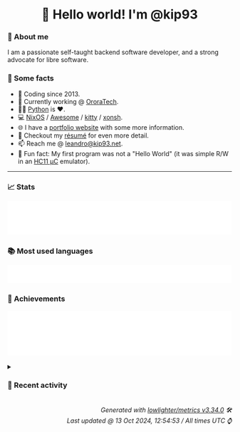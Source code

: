 <!-- README template, populated using this action:
     https://github.com/kip93/kip93/blob/main/.github/workflows/readme.yml. -->

<h1 align="center">👋 Hello world! I'm @kip93</h1> <!-- LOGIN => username -->

### 👤 About me

I am a passionate self-taught backend software developer, and a strong advocate for libre software.


### 💬 Some facts

* 📅 Coding since 2013.
* 💼 Currently working @ [OroraTech](https://ororatech.com/).
* 👨‍💻 [Python](https://github.com/search?q=user%3Akip93&l=python) is ❤️. <!-- LOGIN => username -->
* 💻 [NixOS](https://github.com/NixOS/) /
     [Awesome](https://github.com/awesomeWM/) /
     [kitty](https://github.com/kovidgoyal/kitty/) /
     [xonsh](https://github.com/xonsh/).
* 🌐 I have a [portfolio website](https://kip93.net/) with some more information.
* 📝 Checkout my [résumé](https://kip93.net/resume/) for even more detail.
* 📫 Reach me @ [leandro@kip93.net](mailto:leandro@kip93.net).
* 🎲 Fun fact: My first program was not a "Hello World" (it was simple R/W in an [HC11 µC](https://en.wikipedia.org/wiki/68HC11) emulator).


-----------------------------------------------------------------------------------------------------------------------


### 📈 Stats

![](./stats.svg)


### 📚 Most used languages <!-- by percentage, in decreasing order -->

![](./languages.svg)


### 🏅 Achievements

![](./achievements.svg)


<details> <!-- Last activity -->
<!-- Almost verbatim copy of https://github.com/lowlighter/metrics/blob/latest/source/templates/markdown/partials/activity.ejs, but restructured to be foldable. -->
<summary><h3>📰 Recent activity</h3></summary>

  * *On 13 Oct 2024, 04:28:24*
* ➡️ Pushed 10000 commits in [kip93/nixpkgs](https://github.com/kip93/nixpkgs) on branch `chore/calibre-web-ldap`
  * [#9e70960](https://github.com/kip93/nixpkgs/commit/9e70960) p3x-onenote: 2023.4.117 -&gt; 2024.10.110 (#346490)
  * [#e3f04ae](https://github.com/kip93/nixpkgs/commit/e3f04ae) python312Packages.pyeconet: 0.1.22 -&gt; 0.1.23

Diff: https://github.com/w1ll1am23/pyeconet/compare/refs/tags/v0.1.22...v0.1.23

Changelog: https://github.com/w1ll1am23/pyeconet/releases/tag/v0.1.23
  * [#55dd815](https://github.com/kip93/nixpkgs/commit/55dd815) python312Packages.pysml: 0.1.3 -&gt; 0.1.4

Diff: https://github.com/mtdcr/pysml/compare/refs/tags/0.1.3...0.1.4
  * [#d9c9aa3](https://github.com/kip93/nixpkgs/commit/d9c9aa3) yt-dlp: 2024.9.27 -&gt; 2024.10.7 (#347247)
  * [#10ea84d](https://github.com/kip93/nixpkgs/commit/10ea84d) vimPlugins.nvim-treesitter: update grammars
  * [#aa6af57](https://github.com/kip93/nixpkgs/commit/aa6af57) vimPlugins: update on 2024-10-07
  * [#e8200a3](https://github.com/kip93/nixpkgs/commit/e8200a3) luaPackages: update on 2024-10-07
  * [#e0268f7](https://github.com/kip93/nixpkgs/commit/e0268f7) gitleaks: 8.20.0 -&gt; 8.20.1 (#347250)
  * [#a6e7e8d](https://github.com/kip93/nixpkgs/commit/a6e7e8d) ggshield: 1.32.0 -&gt; 1.32.1 (#347251)
  * [#c82c1ea](https://github.com/kip93/nixpkgs/commit/c82c1ea) metasploit: 6.4.28 -&gt; 6.4.29 (#347252)
  * [#719ef91](https://github.com/kip93/nixpkgs/commit/719ef91) python311Packages.llama-index-core: 0.11.14 -&gt; 0.11.16

Diff: https://github.com/run-llama/llama_index/compare/refs/tags/v0.11.14...v0.11.16

Changelog: https://github.com/run-llama/llama_index/blob/0.11.16/CHANGELOG.md
  * [#829927f](https://github.com/kip93/nixpkgs/commit/829927f) forbidden: 12.5 -&gt; 12.6 (#346643)
  * [#af8cdb4](https://github.com/kip93/nixpkgs/commit/af8cdb4) elementary-xfce-icon-theme: 0.19 -&gt; 0.20 (#347240)
  * [#f937138](https://github.com/kip93/nixpkgs/commit/f937138) python312Packages.mailchecker: 6.0.9 -&gt; 6.0.11

Changelog: https://github.com/FGRibreau/mailchecker/blob/v6.0.11/CHANGELOG.md
  * [#a97373a](https://github.com/kip93/nixpkgs/commit/a97373a) azure-cli: install completions for all shells (#346715)
  * [#2d63d9a](https://github.com/kip93/nixpkgs/commit/2d63d9a) python311Packages.llama-index-multi-modal-llms-openai: 0.2.1 -&gt; 0.2.2
  * [#e17b42a](https://github.com/kip93/nixpkgs/commit/e17b42a) python311Packages.llama-index-llms-openai: 0.2.9 -&gt; 0.2.12
  * [#2d17cb8](https://github.com/kip93/nixpkgs/commit/2d17cb8) python311Packages.llama-parse: 0.5.6 -&gt; 0.5.7
  * [#9eb7308](https://github.com/kip93/nixpkgs/commit/9eb7308) python311Packages.llama-cloud: 0.0.17 -&gt; 0.1.2
  * [#48469bc](https://github.com/kip93/nixpkgs/commit/48469bc) python311Packages.llama-index-embeddings-gemini: 0.2.0 -&gt; 0.2.1
  * *On 12 Oct 2024, 12:09:20*
* ➡️ Pushed 1083 commits in [kip93/nixpkgs](https://github.com/kip93/nixpkgs) on branch `master`
  * [#1dc34aa](https://github.com/kip93/nixpkgs/commit/1dc34aa) steamtinkerlaunch: add steamcompattool output

This makes it possible to integrate this into our steam derivation&#39;s
extraCompatPackages
  * [#309fcf6](https://github.com/kip93/nixpkgs/commit/309fcf6) steamtinkerlaunch: don&#39;t wrap in order to preserve $0

Fixes https://github.com/NixOS/nixpkgs/issues/295902
  * [#0fc7b44](https://github.com/kip93/nixpkgs/commit/0fc7b44) dropbox: add libGL to the FHS environment

dropbox v209 has stopped shipping libGL.so, which causes a crash on startup if it&#39;s missing and $DISPLAY is set.
  * [#0d02f0b](https://github.com/kip93/nixpkgs/commit/0d02f0b) chrpath: 0.16 -&gt; 0.17

https://codeberg.org/pere/chrpath/releases/tag/release-0.17

The project moved to Codeberg since Alioth shut down.
  * [#70ac601](https://github.com/kip93/nixpkgs/commit/70ac601) ladybird: 0-unstable-2024-09-21 -&gt; 0-unstable-2024-10-05
  * [#6bb12ac](https://github.com/kip93/nixpkgs/commit/6bb12ac) llvmPackages_19.libclc: fix formatting
  * [#a80f2c1](https://github.com/kip93/nixpkgs/commit/a80f2c1) llvmPackages_19.libclc: fix building
  * [#db45f30](https://github.com/kip93/nixpkgs/commit/db45f30) spirv-llvm-translator: fix formatting
  * [#8bad509](https://github.com/kip93/nixpkgs/commit/8bad509) spirv-llvm-translator: fix building with llvm 19
  * [#ff47379](https://github.com/kip93/nixpkgs/commit/ff47379) pkgs/top-level/aliases.nix: add clang19Stdenv and clang-tools_19
  * [#3b465e8](https://github.com/kip93/nixpkgs/commit/3b465e8) ssdfs-utils: 4.45 -&gt; 4.46
  * [#8761a97](https://github.com/kip93/nixpkgs/commit/8761a97) qdiskinfo: add themes
  * [#acf163b](https://github.com/kip93/nixpkgs/commit/acf163b) metacubexd: 1.150.0 -&gt; 1.151.0
  * [#f724bee](https://github.com/kip93/nixpkgs/commit/f724bee) {qbittorrent, qbittorrent-nox}: add mainProgram
  * [#ac9677e](https://github.com/kip93/nixpkgs/commit/ac9677e) python312Packages.grpcio-testing: 1.65.4 -&gt; 1.66.2

Diff: grpc/grpc@v1.65.4...v1.66.2

Changelog: https://github.com/grpc/grpc/releases/tag/v1.66.2
  * [#7943dad](https://github.com/kip93/nixpkgs/commit/7943dad) python312Packages.drf-yasg: refactor
  * [#7c0d61b](https://github.com/kip93/nixpkgs/commit/7c0d61b) python312Packages.xml2rfc: clean up dependencies
  * [#cb7699b](https://github.com/kip93/nixpkgs/commit/cb7699b) python312Packages.xml2rfc: switch to pypa builder
  * [#dc2ce3b](https://github.com/kip93/nixpkgs/commit/dc2ce3b) python312Packages.requests-unixsocket2: init at 0.4.2

requests-unixsocket2 is a dependency of azure-iot-device Python package
  * [#5530bac](https://github.com/kip93/nixpkgs/commit/5530bac) maintainers: add mikut
  * *On 12 Oct 2024, 11:58:25*
* 💬 Commented on [#10153 git-lfs support](https://github.com/NixOS/nix/issues/10153) from [NixOS/nix](https://github.com/NixOS/nix)
  * *On 10 Oct 2024, 15:11:11*
</details>


<h6 align="right"><em>
    Generated with <a href="https://github.com/lowlighter/metrics/tree/latest/">lowlighter/metrics v3.34.0</a> 🛠️<br> <!-- VERSION => MAJOR.minor.patch -->
    Last updated @ 13 Oct 2024, 12:54:53 / All times UTC ⌚ <!-- meta.generated => DD/MM/YYYY, hh:mm -->
</em></h6>
